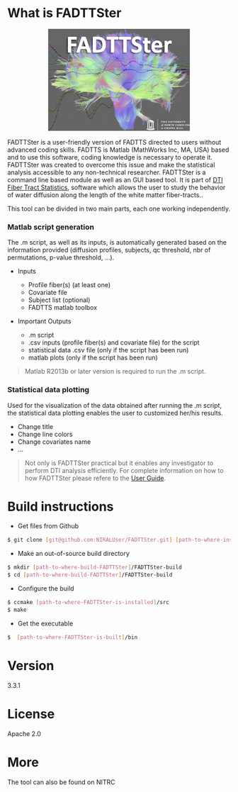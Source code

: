 # What is FADTTSter

<p align="center"><img src="doc/Logo/logoFADTTSter_small.jpg" alt="LogoFADTTSer_small"/></p>

FADTTSter is a user-friendly version of FADTTS directed to users without advanced coding skills.
FADTTS is Matlab (MathWorks Inc, MA, USA) based and to use this software, coding knowledge is necessary to operate it.
FADTTSter was created to overcome this issue and make the statistical analysis accessible to any non-technical researcher.
FADTTSter is a command line based module as well as an GUI based tool.
It is part of [DTI Fiber Tract Statistics], software which allows the user to study the behavior of water diffusion along the length of the white matter fiber-tracts..

This tool can be divided in two main parts, each one working independently.


### Matlab script generation
The .m script, as well as its inputs, is automatically generated based on the information provided (diffusion profiles, subjects, qc threshold, nbr of permutations, p-value threshold, ...).

* Inputs
    - Profile fiber(s) (at least one)
    - Covariate file
    - Subject list (optional)
    - FADTTS matlab toolbox


* Important Outputs
    - .m script
    - .csv inputs (profile fiber(s) and covariate file) for the script
    - statistical data .csv file (only if the script has been run)
    - matlab plots (only if the script has been run)

> Matlab R2013b or later version is required to run the .m script.


### Statistical data plotting
Used for the visualization of the data obtained after running the .m script, the statistical data plotting enables the user to customized her/his results.
* Change title
* Change line colors
* Change covariates name
* ...


> Not only is FADTTSter practical but it enables any investigator to perform DTI analysis efficiently.
> For complete information on how to how FADTTSter please refere to the [User Guide].


# Build instructions

* Get files from Github
```sh
$ git clone [git@github.com:NIRALUser/FADTTSter.git] [path-to-where-install-FADTTSter]
```

* Make an out-of-source build directory
```sh
$ mkdir [path-to-where-build-FADTTSter]/FADTTSter-build
$ cd [path-to-where-build-FADTTSter]/FADTTSter-build
```

* Configure the build
```sh
$ ccmake [path-to-where-FADTTSter-is-installed]/src
$ make
```

* Get the executable
```sh
$  [path-to-where-FADTTSter-is-built]/bin
```


# Version
3.3.1

# License
Apache 2.0

# More
The tool can also be found on NITRC

[//]: #

   [DTI Fiber Tract Statistics]: <https://github.com/NIRALUser/DTIFiberTractStatistics>
   [User Guide]: <https://github.com/jeantm/FADTTSter/blob/master/doc/UserGuide/UserGuide.txt>

